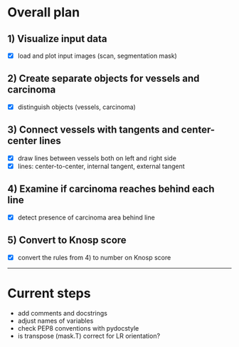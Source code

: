 # Overall plan

## 1) Visualize input data
- [x] load and plot input images (scan, segmentation mask)

## 2) Create separate objects for vessels and carcinoma
- [x] distinguish objects (vessels, carcinoma)

## 3) Connect vessels with tangents and center-center lines
- [x] draw lines between vessels both on left and right side
- [x] lines: center-to-center, internal tangent, external tangent

## 4) Examine if carcinoma reaches behind each line
- [x] detect presence of carcinoma area behind line

## 5) Convert to Knosp score
- [x] convert the rules from 4) to number on Knosp score

___

# Current steps

- add comments and docstrings
- adjust names of variables
- check PEP8 conventions with pydocstyle
- is transpose (mask.T) correct for LR orientation? 
